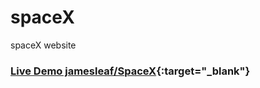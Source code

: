 # spaceX
spaceX website
### [Live Demo jamesleaf/SpaceX](https://space-x-bice.vercel.app){:target="_blank"}
